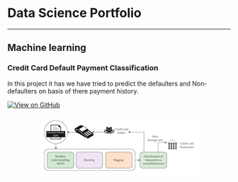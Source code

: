 # Data Science Portfolio
---
## Machine learning

### Credit Card Default Payment Classification

In this project it has we have tried to predict the defaulters and Non-defaulters on basis of there payment history.

[![View on GitHub](https://img.shields.io/badge/GitHub-View_on_GitHub-blue?logo=GitHub)](https://github.com/Harshit-tech9/Credit-Card-Default-Paymnent-Classification.)

<center><img src="assets/img/Credit Card.png"/></center>
